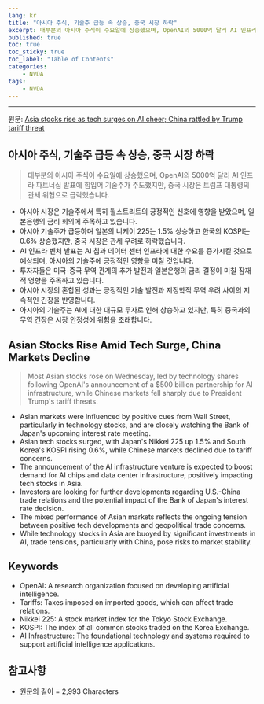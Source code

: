 ```yaml
---
lang: kr
title: "아시아 주식, 기술주 급등 속 상승, 중국 시장 하락"
excerpt: 대부분의 아시아 주식이 수요일에 상승했으며, OpenAI의 5000억 달러 AI 인프라 파트너십 발표에 힘입어 기술주가 주도했지만, 중국 시장은 트럼프 대통령의 관세 위협으로 급락했습니다.
published: true
toc: true
toc_sticky: true
toc_label: "Table of Contents"
categories:
    - NVDA
tags:
    - NVDA
---
```


---

  원문: [Asia stocks rise as tech surges on AI cheer; China rattled by Trump tariff threat](https://www.investing.com/news/stock-market-news/asia-stocks-rise-as-tech-surges-on-ai-cheer-china-rattled-by-trump-tariff-threat-3823584)

## 아시아 주식, 기술주 급등 속 상승, 중국 시장 하락

> 대부분의 아시아 주식이 수요일에 상승했으며, OpenAI의 5000억 달러 AI 인프라 파트너십 발표에 힘입어 기술주가 주도했지만, 중국 시장은 트럼프 대통령의 관세 위협으로 급락했습니다.


- 아시아 시장은 기술주에서 특히 월스트리트의 긍정적인 신호에 영향을 받았으며, 일본은행의 금리 회의에 주목하고 있습니다.
- 아시아 기술주가 급등하며 일본의 니케이 225는 1.5% 상승하고 한국의 KOSPI는 0.6% 상승했지만, 중국 시장은 관세 우려로 하락했습니다.
- AI 인프라 벤처 발표는 AI 칩과 데이터 센터 인프라에 대한 수요를 증가시킬 것으로 예상되며, 아시아의 기술주에 긍정적인 영향을 미칠 것입니다.
- 투자자들은 미국-중국 무역 관계의 추가 발전과 일본은행의 금리 결정이 미칠 잠재적 영향을 주목하고 있습니다.
- 아시아 시장의 혼합된 성과는 긍정적인 기술 발전과 지정학적 무역 우려 사이의 지속적인 긴장을 반영합니다.
- 아시아의 기술주는 AI에 대한 대규모 투자로 인해 상승하고 있지만, 특히 중국과의 무역 긴장은 시장 안정성에 위험을 초래합니다.

## Asian Stocks Rise Amid Tech Surge, China Markets Decline

> Most Asian stocks rose on Wednesday, led by technology shares following OpenAI's announcement of a $500 billion partnership for AI infrastructure, while Chinese markets fell sharply due to President Trump's tariff threats.


- Asian markets were influenced by positive cues from Wall Street, particularly in technology stocks, and are closely watching the Bank of Japan's upcoming interest rate meeting.
- Asian tech stocks surged, with Japan's Nikkei 225 up 1.5% and South Korea's KOSPI rising 0.6%, while Chinese markets declined due to tariff concerns.
- The announcement of the AI infrastructure venture is expected to boost demand for AI chips and data center infrastructure, positively impacting tech stocks in Asia.
- Investors are looking for further developments regarding U.S.-China trade relations and the potential impact of the Bank of Japan's interest rate decision.
- The mixed performance of Asian markets reflects the ongoing tension between positive tech developments and geopolitical trade concerns.
- While technology stocks in Asia are buoyed by significant investments in AI, trade tensions, particularly with China, pose risks to market stability.

## Keywords

- OpenAI: A research organization focused on developing artificial intelligence.
- Tariffs: Taxes imposed on imported goods, which can affect trade relations.
- Nikkei 225: A stock market index for the Tokyo Stock Exchange.
- KOSPI: The index of all common stocks traded on the Korea Exchange.
- AI Infrastructure: The foundational technology and systems required to support artificial intelligence applications.

## 참고사항

- 원문의 길이 = 2,993 Characters


